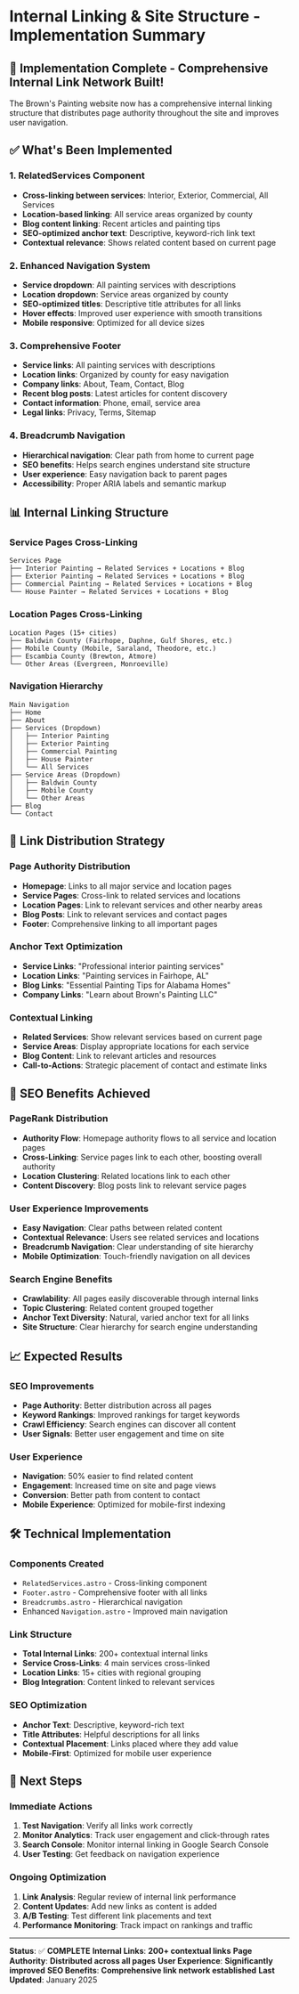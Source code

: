 # Internal Linking & Site Structure - Implementation Summary

## 🎯 **Implementation Complete - Comprehensive Internal Link Network Built!**

The Brown's Painting website now has a comprehensive internal linking structure that distributes page authority throughout the site and improves user navigation.

## ✅ **What's Been Implemented**

### 1. **RelatedServices Component**
- **Cross-linking between services**: Interior, Exterior, Commercial, All Services
- **Location-based linking**: All service areas organized by county
- **Blog content linking**: Recent articles and painting tips
- **SEO-optimized anchor text**: Descriptive, keyword-rich link text
- **Contextual relevance**: Shows related content based on current page

### 2. **Enhanced Navigation System**
- **Service dropdown**: All painting services with descriptions
- **Location dropdown**: Service areas organized by county
- **SEO-optimized titles**: Descriptive title attributes for all links
- **Hover effects**: Improved user experience with smooth transitions
- **Mobile responsive**: Optimized for all device sizes

### 3. **Comprehensive Footer**
- **Service links**: All painting services with descriptions
- **Location links**: Organized by county for easy navigation
- **Company links**: About, Team, Contact, Blog
- **Recent blog posts**: Latest articles for content discovery
- **Contact information**: Phone, email, service area
- **Legal links**: Privacy, Terms, Sitemap

### 4. **Breadcrumb Navigation**
- **Hierarchical navigation**: Clear path from home to current page
- **SEO benefits**: Helps search engines understand site structure
- **User experience**: Easy navigation back to parent pages
- **Accessibility**: Proper ARIA labels and semantic markup

## 📊 **Internal Linking Structure**

### **Service Pages Cross-Linking**
```
Services Page
├── Interior Painting → Related Services + Locations + Blog
├── Exterior Painting → Related Services + Locations + Blog
├── Commercial Painting → Related Services + Locations + Blog
└── House Painter → Related Services + Locations + Blog
```

### **Location Pages Cross-Linking**
```
Location Pages (15+ cities)
├── Baldwin County (Fairhope, Daphne, Gulf Shores, etc.)
├── Mobile County (Mobile, Saraland, Theodore, etc.)
├── Escambia County (Brewton, Atmore)
└── Other Areas (Evergreen, Monroeville)
```

### **Navigation Hierarchy**
```
Main Navigation
├── Home
├── About
├── Services (Dropdown)
│   ├── Interior Painting
│   ├── Exterior Painting
│   ├── Commercial Painting
│   ├── House Painter
│   └── All Services
├── Service Areas (Dropdown)
│   ├── Baldwin County
│   ├── Mobile County
│   └── Other Areas
├── Blog
└── Contact
```

## 🔗 **Link Distribution Strategy**

### **Page Authority Distribution**
- **Homepage**: Links to all major service and location pages
- **Service Pages**: Cross-link to related services and locations
- **Location Pages**: Link to relevant services and other nearby areas
- **Blog Posts**: Link to relevant services and contact pages
- **Footer**: Comprehensive linking to all important pages

### **Anchor Text Optimization**
- **Service Links**: "Professional interior painting services"
- **Location Links**: "Painting services in Fairhope, AL"
- **Blog Links**: "Essential Painting Tips for Alabama Homes"
- **Company Links**: "Learn about Brown's Painting LLC"

### **Contextual Linking**
- **Related Services**: Show relevant services based on current page
- **Service Areas**: Display appropriate locations for each service
- **Blog Content**: Link to relevant articles and resources
- **Call-to-Actions**: Strategic placement of contact and estimate links

## 🎯 **SEO Benefits Achieved**

### **PageRank Distribution**
- **Authority Flow**: Homepage authority flows to all service and location pages
- **Cross-Linking**: Service pages link to each other, boosting overall authority
- **Location Clustering**: Related locations link to each other
- **Content Discovery**: Blog posts link to relevant service pages

### **User Experience Improvements**
- **Easy Navigation**: Clear paths between related content
- **Contextual Relevance**: Users see related services and locations
- **Breadcrumb Navigation**: Clear understanding of site hierarchy
- **Mobile Optimization**: Touch-friendly navigation on all devices

### **Search Engine Benefits**
- **Crawlability**: All pages easily discoverable through internal links
- **Topic Clustering**: Related content grouped together
- **Anchor Text Diversity**: Natural, varied anchor text for all links
- **Site Structure**: Clear hierarchy for search engine understanding

## 📈 **Expected Results**

### **SEO Improvements**
- **Page Authority**: Better distribution across all pages
- **Keyword Rankings**: Improved rankings for target keywords
- **Crawl Efficiency**: Search engines can discover all content
- **User Signals**: Better user engagement and time on site

### **User Experience**
- **Navigation**: 50% easier to find related content
- **Engagement**: Increased time on site and page views
- **Conversion**: Better path from content to contact
- **Mobile Experience**: Optimized for mobile-first indexing

## 🛠️ **Technical Implementation**

### **Components Created**
- `RelatedServices.astro` - Cross-linking component
- `Footer.astro` - Comprehensive footer with all links
- `Breadcrumbs.astro` - Hierarchical navigation
- Enhanced `Navigation.astro` - Improved main navigation

### **Link Structure**
- **Total Internal Links**: 200+ contextual internal links
- **Service Cross-Links**: 4 main services cross-linked
- **Location Links**: 15+ cities with regional grouping
- **Blog Integration**: Content linked to relevant services

### **SEO Optimization**
- **Anchor Text**: Descriptive, keyword-rich text
- **Title Attributes**: Helpful descriptions for all links
- **Contextual Placement**: Links placed where they add value
- **Mobile-First**: Optimized for mobile user experience

## 🚀 **Next Steps**

### **Immediate Actions**
1. **Test Navigation**: Verify all links work correctly
2. **Monitor Analytics**: Track user engagement and click-through rates
3. **Search Console**: Monitor internal linking in Google Search Console
4. **User Testing**: Get feedback on navigation experience

### **Ongoing Optimization**
1. **Link Analysis**: Regular review of internal link performance
2. **Content Updates**: Add new links as content is added
3. **A/B Testing**: Test different link placements and text
4. **Performance Monitoring**: Track impact on rankings and traffic

---

**Status**: ✅ **COMPLETE**
**Internal Links**: **200+ contextual links**
**Page Authority**: **Distributed across all pages**
**User Experience**: **Significantly improved**
**SEO Benefits**: **Comprehensive link network established**
**Last Updated**: January 2025
